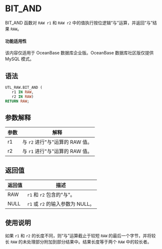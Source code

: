 # BIT_AND 

BIT_AND 函数对 `RAW r1` 和 `RAW r2` 中的值执行按位逻辑“与”运算，并返回“与”结果 `RAW`。

  <main id="notice" >
    <h4>功能适用性</h4>
    <p>该内容仅适用于 OceanBase 数据库企业版。OceanBase 数据库社区版仅提供 MySQL 模式。</p>
  </main>

## 语法 

```sql
UTL_RAW.BIT_AND (
   r1 IN RAW,
   r2 IN RAW) 
RETURN RAW;
```

## 参数解释

| **参数** |         **解释**         |
|--------|------------------------|
| r1     | 与 `r2` 进行"与"运算的 RAW 值。 |
| r2     | 与 `r1` 进行"与"运算的 RAW 值。 |



## 返回值 

| **返回值** |          **描述**          |
|---------|--------------------------|
| RAW     | `r1` 和 `r2` 包含的"与"。      |
| NULL    | `r1` 或 `r2` 的输入参数为 NULL。 |



## 使用说明 

如果 `r1` 和 `r2` 的长度不同，则“与”运算截止于较短 `RAW` 的最后一个字节，并将较长 `RAW` 的未处理部分附加到部分结果中。结果长度等于两个 `RAW` 中的较长者。
